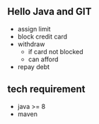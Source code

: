 Hello Java and GIT
------------------

- assign limit
- block credit card
- withdraw
  - if card not blocked
  - can afford
- repay debt

tech requirement
-------------------

- java >= 8
- maven